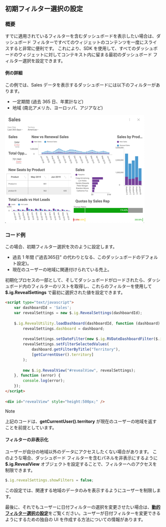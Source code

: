 ## 初期フィルター選択の設定

### 概要

すでに適用されているフィルターを含むダッシュボードを表示したい場合は、ダッシュボード フィルターですべてのウィジェットのコンテンツを一度にスライスすると非常に便利です。
これにより、SDK を使用して、すべてのダッシュボードのウィジェットに対してコンテキスト内に留まる最初のダッシュボード フィルター選択を設定できます。

#### 例の詳細

この例では、Sales データを表示するダッシュボードには以下のフィルターがあります。
  - 一定期間 (過去 365 日、年累計など)
  - 地域 (南北アメリカ、ヨーロッパ、アジアなど)

![sales-data\_example](images/sales-data_example.png)

### コード例

この場合、初期フィルター選択を次のように設定します。

  - 過去 1 年間 ("過去365日" の代わりとなる、このダッシュボードのデフォルト設定)。
  - 現在のユーザーの地域に関連付けられている売上。

初期化プロセスの一部として、そしてダッシュボードがロードされたら、ダッシュボード内のフィルターのリストを取得し、これらのフィルターを使用して __$.ig.RevealSettings__ で最初に選択された値を設定できます。

``` html
<script type="text/javascript">
    var dashboardId = 'Sales';
    var revealSettings = new $.ig.RevealSettings(dashboardId);

    $.ig.RevealUtility.loadDashboard(dashboardId, function (dashboard) {
        revealSettings.dashboard = dashboard;

        revealSettings.setDateFilter(new $.ig.RVDateDashboardFilter($.ig.RVDateFilterType.YearToDate));
        revealSettings.setFilterSelectedValues(
            dashboard.getFilterByTitle("Territory"),
            [getCurrentUser().territory]
        );

        new $.ig.RevealView("#revealView", revealSettings);
    }, function (error) {
        console.log(error);
    });
</script>

<div id="revealView" style="height:500px;" />
```

> [!NOTE]
> 上記のコードは、**getCurrentUser().territory** が現在のユーザーの地域を返すことを前提としています。

#### フィルターの非表示化

ユーザーが自分の地域以外のデータにアクセスしたくない場合があります。 このような場合、ダッシュボード フィルターを含むパネルを非表示にするように __$.ig.RevealView__ オブジェクトを設定することで、フィルターへのアクセスを制限できます。

``` js
$.ig.revealSettings.showFilters = false;
```

この設定では、関連する地域のデータのみを表示するようにユーザーを制限します。

最後に、それでもユーザーに日付フィルターの選択を変更させたい場合は、[**動的フィルター選択の設定**](setting-dynamic-filters.md)をご覧ください。ユーザーが日付フィルターを変更できるようにするための独自の UI を作成する方法についての情報があります。
